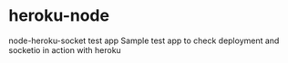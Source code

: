 # heroku-node
node-heroku-socket test app
Sample test app to check deployment and socketio in action with heroku
